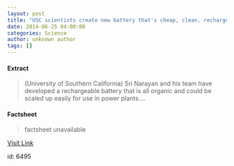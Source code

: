 ```yaml
---
layout: post
title: "USC scientists create new battery that's cheap, clean, rechargeable... and organic"
date: 2014-06-25 04:00:00
categories: Science
author: unknown author
tags: []
---
```



#### Extract
>(University of Southern California) Sri Narayan and his team have developed a rechargeable battery that is all organic and could be scaled up easily for use in power plants....

#### Factsheet
>factsheet unavailable

[Visit Link](http://www.eurekalert.org/pub_releases/2014-06/uosc-usc062514.php)

id:    6495
